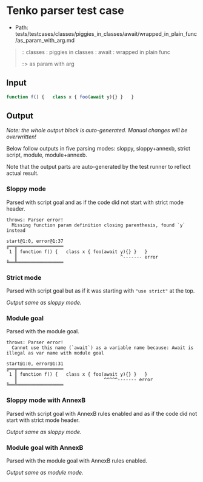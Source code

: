 # Tenko parser test case

- Path: tests/testcases/classes/piggies_in_classes/await/wrapped_in_plain_func/as_param_with_arg.md

> :: classes : piggies in classes : await : wrapped in plain func
>
> ::> as param with arg

## Input

`````js
function f() {   class x { foo(await y){} }   }
`````

## Output

_Note: the whole output block is auto-generated. Manual changes will be overwritten!_

Below follow outputs in five parsing modes: sloppy, sloppy+annexb, strict script, module, module+annexb.

Note that the output parts are auto-generated by the test runner to reflect actual result.

### Sloppy mode

Parsed with script goal and as if the code did not start with strict mode header.

`````
throws: Parser error!
  Missing function param definition closing parenthesis, found `y` instead

start@1:0, error@1:37
╔══╦═════════════════
 1 ║ function f() {   class x { foo(await y){} }   }
   ║                                      ^------- error
╚══╩═════════════════

`````

### Strict mode

Parsed with script goal but as if it was starting with `"use strict"` at the top.

_Output same as sloppy mode._

### Module goal

Parsed with the module goal.

`````
throws: Parser error!
  Cannot use this name (`await`) as a variable name because: Await is illegal as var name with module goal

start@1:0, error@1:31
╔══╦═════════════════
 1 ║ function f() {   class x { foo(await y){} }   }
   ║                                ^^^^^------- error
╚══╩═════════════════

`````

### Sloppy mode with AnnexB

Parsed with script goal with AnnexB rules enabled and as if the code did not start with strict mode header.

_Output same as sloppy mode._

### Module goal with AnnexB

Parsed with the module goal with AnnexB rules enabled.

_Output same as module mode._
